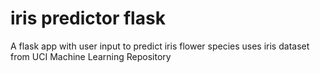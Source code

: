 # iris predictor flask
A flask app with user input to predict iris flower species
uses iris dataset from UCI Machine Learning Repository

